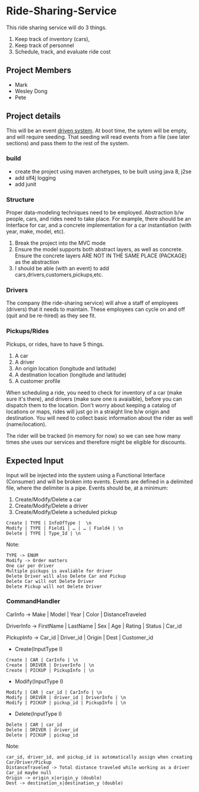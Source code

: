 # Ride-Sharing-Service
This ride sharing service will do 3 things. 
1. Keep track of inventory (cars), 
2. Keep track of personnel
3. Schedule, track, and evaluate ride cost


## Project Members
* Mark
* Wesley Dong
* Pete


## Project details
This will be an event [driven system](https://en.wikipedia.org/wiki/Event-driven_architecture).
At boot time, the sytem will be empty, and will require seeding. That seeding will read events from a file (see later sections) and pass them to the rest of the system. 

### build
* create the project using maven archetypes, to be built using java 8, j2se
* add slf4j logging
* add junit


### Structure
Proper data-modeling techniques need to be employed. Abstraction b/w people, cars, and rides need to take place. For example, there should be an Interface for car, and a concrete implementation for a car instantiation (with year, make, model, etc).

1. Break the project into the MVC mode
2. Ensure the model supports both abstract layers, as well as concrete. Ensure the concrete layers ARE NOT IN THE SAME PLACE (PACKAGE) as the abstraction
3. I should be able (with an event) to add cars,drivers,customers,pickups,etc.


### Drivers
The company (the ride-sharing service) will ahve a staff of employees (drivers) that it needs to maintain. These employees can cycle on and off (quit and be re-hired) as they see fit.

### Pickups/Rides
Pickups, or rides, have to have 5 things.
1. A car
2. A driver
3. An origin location (longitude and latitude)
4. A destination location (longitude and latitude)
5. A customer profile

When scheduling a ride, you need to check for inventory of a car (make sure it's there), and drivers (make sure one is avaialble), before you can dispatch them to the location. Don't worry about keeping a catalog of locations or maps, rides will just go in a straight line b/w origin and destination. You will need to collect basic information about the rider as well (name/location).

The rider will be tracked (in memory for now) so we can see how many times she uses our services and therefore might be eligible for discounts. 


## Expected Input
Input will be injected into the system using a Functional Interface (Consumer) and will be broken into events. Events are defined in a delimited file, where the delimiter is a pipe.
Events should be, at a minimum:
1. Create/Modify/Delete a car
2. Create/Modify/Delete a driver
3. Create/Modify/Delete a scheduled pickup

```
Create | TYPE | InfoOfType |  \n
Modify | TYPE | Field1 | … | … | Field4 | \n
Delete | TYPE | Type_Id | \n
```
Note:
```
TYPE -> ENUM
Modify -> Order matters
One car per driver
Multiple pickups is avaliable for driver
Delete Driver will also Delete Car and Pickup
Delete Car will not Delete Driver 
Delete Pickup will not Delete Driver
```

### CommandHandler
CarInfo -> Make | Model | Year | Color | DistanceTraveled

DriverInfo -> FirstName | LastName | Sex | Age | Rating | Status | Car_id

PickupInfo -> Car_id | Driver_id | Origin | Dest | Customer_id

- Create(InputType I)
```
Create | CAR | CarInfo | \n
Create | DRIVER | DriverInfo | \n
Create | PICKUP | PickupInfo | \n
```
- Modify(InputType I)
```
Modify | CAR | car_id | CarInfo | \n
Modify | DRIVER | driver_id | DriverInfo | \n
Modify | PICKUP | pickup_id | PickupInfo | \n
```
- Delete(InputType I)
```
Delete | CAR | car_id
Delete | DRIVER | driver_id
Delete | PICKUP | pickup_id
```

Note:
```
car_id, driver_id, and pickup_id is automatically assign when creating Car/Driver/Pickup
DistanceTraveled -> Total distance traveled while working as a driver
Car_id maybe null
Origin -> origin_x|origin_y (double)
Dest -> destination_x|destination_y (double)
```
